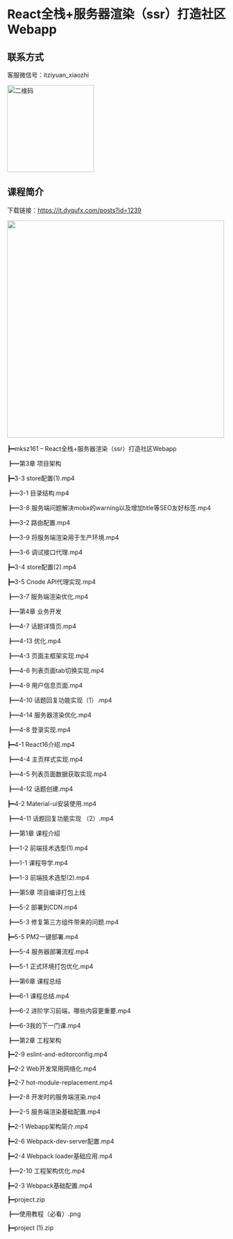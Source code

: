 # React全栈+服务器渲染（ssr）打造社区Webapp

## 联系方式

客服微信号：itziyuan_xiaozhi

<img src="https://ziyuanyun.oss-cn-guangzhou.aliyuncs.com/common/20240614073449/666b82192834a.jpg" width="200" height="200" alt="二维码">

## 课程简介

下载链接：https://it.dyqufx.com/posts?id=1239

<img src="https://ziyuanyun.oss-cn-guangzhou.aliyuncs.com/yun/20240515153645/6644660d65bb6.jpg" width="500" alt="">

  ┣━mksz161 &#8211; React全栈+服务器渲染（ssr）打造社区Webapp

 ┣━第3章 项目架构

 ┣━3-3 store配置(1).mp4

 ┣━3-1 目录结构.mp4

 ┣━3-8 服务端问题解决mobx的warning以及增加title等SEO友好标签.mp4

 ┣━3-2 路由配置.mp4

 ┣━3-9 将服务端渲染用于生产环境.mp4

 ┣━3-6 调试接口代理.mp4

 ┣━3-4 store配置(2).mp4

 ┣━3-5 Cnode API代理实现.mp4

 ┣━3-7 服务端渲染优化.mp4

 ┣━第4章 业务开发

 ┣━4-7 话题详情页.mp4

 ┣━4-13 优化.mp4

 ┣━4-3 页面主框架实现.mp4

 ┣━4-6 列表页面tab切换实现.mp4

 ┣━4-9 用户信息页面.mp4

 ┣━4-10 话题回复功能实现（1）.mp4

 ┣━4-14 服务器渲染优化.mp4

 ┣━4-8 登录实现.mp4

 ┣━4-1 React16介绍.mp4

 ┣━4-4 主页样式实现.mp4

 ┣━4-5 列表页面数据获取实现.mp4

 ┣━4-12 话题创建.mp4

 ┣━4-2 Material-ui安装使用.mp4

 ┣━4-11 话题回复功能实现 （2）.mp4

 ┣━第1章 课程介绍

 ┣━1-2 前端技术选型(1).mp4

 ┣━1-1 课程导学.mp4

 ┣━1-3 前端技术选型(2).mp4

 ┣━第5章 项目编译打包上线

 ┣━5-2 部署到CDN.mp4

 ┣━5-3 修复第三方组件带来的问题.mp4

 ┣━5-5 PM2一键部署.mp4

 ┣━5-4 服务器部署流程.mp4

 ┣━5-1 正式环境打包优化.mp4

 ┣━第6章 课程总结

 ┣━6-1 课程总结.mp4

 ┣━6-2 进阶学习前端，哪些内容更重要.mp4

 ┣━6-3我的下一门课.mp4

 ┣━第2章 工程架构

 ┣━2-9 eslint-and-editorconfig.mp4

 ┣━2-2 Web开发常用网络化.mp4

 ┣━2-7 hot-module-replacement.mp4

 ┣━2-8 开发时的服务端渲染.mp4

 ┣━2-5 服务端渲染基础配置.mp4

 ┣━2-1 Webapp架构简介.mp4

 ┣━2-6 Webpack-dev-server配置.mp4

 ┣━2-4 Webpack loader基础应用.mp4

 ┣━2-10 工程架构优化.mp4

 ┣━2-3 Webpack基础配置.mp4

 ┣━project.zip

 ┣━使用教程（必看）.png

 ┣━project (1).zip

  